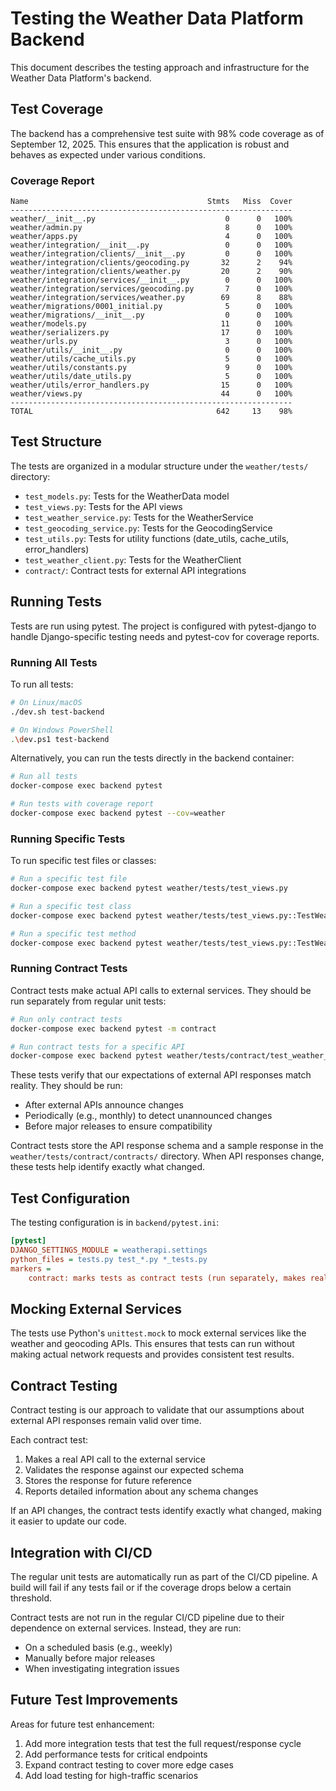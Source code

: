 # Testing the Weather Data Platform Backend

This document describes the testing approach and infrastructure for the Weather Data Platform's backend.

## Test Coverage

The backend has a comprehensive test suite with 98% code coverage as of September 12, 2025. This ensures that the application is robust and behaves as expected under various conditions.

### Coverage Report

```
Name                                        Stmts   Miss  Cover
---------------------------------------------------------------
weather/__init__.py                             0      0   100%
weather/admin.py                                8      0   100%
weather/apps.py                                 4      0   100%
weather/integration/__init__.py                 0      0   100%
weather/integration/clients/__init__.py         0      0   100%
weather/integration/clients/geocoding.py       32      2    94%
weather/integration/clients/weather.py         20      2    90%
weather/integration/services/__init__.py        0      0   100%
weather/integration/services/geocoding.py       7      0   100%
weather/integration/services/weather.py        69      8    88%
weather/migrations/0001_initial.py              5      0   100%
weather/migrations/__init__.py                  0      0   100%
weather/models.py                              11      0   100%
weather/serializers.py                         17      0   100%
weather/urls.py                                 3      0   100%
weather/utils/__init__.py                       0      0   100%
weather/utils/cache_utils.py                    5      0   100%
weather/utils/constants.py                      9      0   100%
weather/utils/date_utils.py                     5      0   100%
weather/utils/error_handlers.py                15      0   100%
weather/views.py                               44      0   100%
---------------------------------------------------------------
TOTAL                                         642     13    98%
```

## Test Structure

The tests are organized in a modular structure under the `weather/tests/` directory:

- `test_models.py`: Tests for the WeatherData model
- `test_views.py`: Tests for the API views
- `test_weather_service.py`: Tests for the WeatherService
- `test_geocoding_service.py`: Tests for the GeocodingService
- `test_utils.py`: Tests for utility functions (date_utils, cache_utils, error_handlers)
- `test_weather_client.py`: Tests for the WeatherClient
- `contract/`: Contract tests for external API integrations

## Running Tests

Tests are run using pytest. The project is configured with pytest-django to handle Django-specific testing needs and pytest-cov for coverage reports.

### Running All Tests

To run all tests:

```bash
# On Linux/macOS
./dev.sh test-backend

# On Windows PowerShell
.\dev.ps1 test-backend
```

Alternatively, you can run the tests directly in the backend container:

```bash
# Run all tests
docker-compose exec backend pytest

# Run tests with coverage report
docker-compose exec backend pytest --cov=weather
```

### Running Specific Tests

To run specific test files or classes:

```bash
# Run a specific test file
docker-compose exec backend pytest weather/tests/test_views.py

# Run a specific test class
docker-compose exec backend pytest weather/tests/test_views.py::TestWeatherAverageView

# Run a specific test method
docker-compose exec backend pytest weather/tests/test_views.py::TestWeatherAverageView::test_successful_response
```

### Running Contract Tests

Contract tests make actual API calls to external services. They should be run separately from regular unit tests:

```bash
# Run only contract tests
docker-compose exec backend pytest -m contract

# Run contract tests for a specific API
docker-compose exec backend pytest weather/tests/contract/test_weather_api_contract.py
```

These tests verify that our expectations of external API responses match reality. They should be run:
- After external APIs announce changes
- Periodically (e.g., monthly) to detect unannounced changes
- Before major releases to ensure compatibility

Contract tests store the API response schema and a sample response in the `weather/tests/contract/contracts/` directory. When API responses change, these tests help identify exactly what changed.

## Test Configuration

The testing configuration is in `backend/pytest.ini`:

```ini
[pytest]
DJANGO_SETTINGS_MODULE = weatherapi.settings
python_files = tests.py test_*.py *_tests.py
markers =
    contract: marks tests as contract tests (run separately, makes real API calls)
```

## Mocking External Services

The tests use Python's `unittest.mock` to mock external services like the weather and geocoding APIs. This ensures that tests can run without making actual network requests and provides consistent test results.

## Contract Testing

Contract testing is our approach to validate that our assumptions about external API responses remain valid over time. 

Each contract test:
1. Makes a real API call to the external service
2. Validates the response against our expected schema
3. Stores the response for future reference
4. Reports detailed information about any schema changes

If an API changes, the contract tests identify exactly what changed, making it easier to update our code.

## Integration with CI/CD

The regular unit tests are automatically run as part of the CI/CD pipeline. A build will fail if any tests fail or if the coverage drops below a certain threshold.

Contract tests are not run in the regular CI/CD pipeline due to their dependence on external services. Instead, they are run:
- On a scheduled basis (e.g., weekly)
- Manually before major releases
- When investigating integration issues

## Future Test Improvements

Areas for future test enhancement:

1. Add more integration tests that test the full request/response cycle
2. Add performance tests for critical endpoints
3. Expand contract testing to cover more edge cases
4. Add load testing for high-traffic scenarios